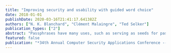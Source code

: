 ```yaml
---
title: "Improving security and usability with guided word choice"
date: 2018-01-01
publishDate: 2020-03-16T21:41:17.641382Z
authors: ["N. K. Blanchard", "Clément Malaingre", "Ted Selker"]
publication_types: ["2"]
abstract: "Passphrases have many uses, such as serving as seeds for passwords. User-created passphrases are easier to remember, but tend to be less secure than ones created from words randomly chosen in a dictionary. This paper develops a way of making more memorable, more secure passphrases. It investigates the security and usability of creating a passphrase by choosing from a randomly generated set ofwords presented as a two-dimensional array. A usability ex- periment shows that participants using this method achieved 97% to 99% ofthe maximal theoretical entropy and commited fewer than half as many memory mistakes as a control group with assigned passphrases. It also shows that their choices are affected by word fa- miliarity and weakly by the word’s position in the array. Prompting a person with random words from a large dictionary is an effec- tive way of helping them make a more memorable high-entropy passphrase. CCS"
featured: false
publication: "*34th Annual Computer Security Applications Conference -- ACSAC*"
---
```


